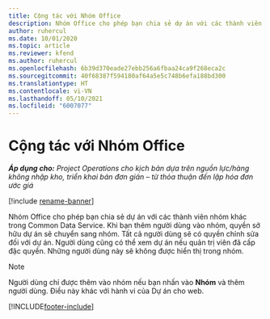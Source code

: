 ```yaml
---
title: Cộng tác với Nhóm Office
description: Nhóm Office cho phép bạn chia sẻ dự án với các thành viên nhóm khác trong Common Data Service.
author: ruhercul
ms.date: 10/01/2020
ms.topic: article
ms.reviewer: kfend
ms.author: ruhercul
ms.openlocfilehash: 6b39d370eade27ebb256a6fbaa24ca9f268eca2c
ms.sourcegitcommit: 40f68387f594180af64a5e5c748b6efa188bd300
ms.translationtype: HT
ms.contentlocale: vi-VN
ms.lasthandoff: 05/10/2021
ms.locfileid: "6007077"
---
```

# <a name="collaboration-with-office-groups"></a>Cộng tác với Nhóm Office

_**Áp dụng cho:** Project Operations cho kịch bản dựa trên nguồn lực/hàng không nhập kho, triển khai bản đơn giản – từ thỏa thuận đến lập hóa đơn ước giá_

[!include [rename-banner](~/includes/cc-data-platform-banner.md)]

Nhóm Office cho phép bạn chia sẻ dự án với các thành viên nhóm khác trong Common Data Service. Khi bạn thêm người dùng vào nhóm, quyền sở hữu dự án sẽ chuyển sang nhóm. Tất cả người dùng sẽ có quyền chỉnh sửa đối với dự án. Người dùng cũng có thể xem dự án nếu quản trị viên đã cấp đặc quyền. Những người dùng này sẽ không được hiển thị trong nhóm.

> [!NOTE] 
> Người dùng chỉ được thêm vào nhóm nếu bạn nhấn vào **Nhóm** và thêm người dùng. Điều này khác với hành vi của Dự án cho web. 



[!INCLUDE[footer-include](../includes/footer-banner.md)]